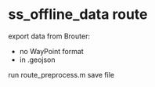 # ss_offline_data route

export data from Brouter:
- no WayPoint format
- in .geojson

run route_preprocess.m
save file